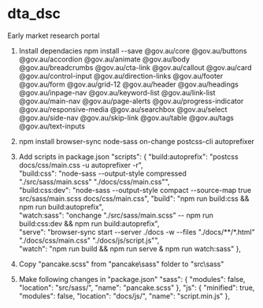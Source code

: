 # dta_dsc
Early market research portal

1) Install dependacies
npm install --save @gov.au/core @gov.au/buttons @gov.au/accordion @gov.au/animate @gov.au/body @gov.au/breadcrumbs @gov.au/cta-link @gov.au/callout @gov.au/card @gov.au/control-input @gov.au/direction-links @gov.au/footer @gov.au/form @gov.au/grid-12 @gov.au/header @gov.au/headings @gov.au/inpage-nav @gov.au/keyword-list @gov.au/link-list @gov.au/main-nav @gov.au/page-alerts @gov.au/progress-indicator @gov.au/responsive-media @gov.au/searchbox @gov.au/select @gov.au/side-nav @gov.au/skip-link @gov.au/table @gov.au/tags @gov.au/text-inputs
 
2) npm install browser-sync node-sass on-change postcss-cli autoprefixer
 
3)  Add scripts in package.json
 "scripts": {
    "build:autoprefix": "postcss docs/css/main.css -u autoprefixer -r",    
    "build:css": "node-sass --output-style compressed \"./src/sass/main.scss\" \"./docs/css/main.css\"",   
    "build:css:dev": "node-sass --output-style compact --source-map true src/sass/main.scss docs/css/main.css",
    "build": "npm run build:css && npm run build:autoprefix",    
    "watch:sass": "onchange \"./src/sass/main.scss\" -- npm run build:css:dev && npm run build:autoprefix",    
    "serve": "browser-sync start --server ./docs -w --files \"./docs/**/*.html\" \"./docs/css/main.css\" \"./docs/js/script.js\"",  
    "watch": "npm run build && npm run serve & npm run watch:sass"
  },

4) Copy "pancake.scss" from "pancake\sass" folder to "src\sass"
 
5) Make following changes in "package.json"
"sass": {
      "modules": false,
      "location": "src/sass/",
      "name": "pancake.scss"
    },
    "js": {
      "minified": true,
      "modules": false,
      "location": "docs/js/",
      "name": "script.min.js"
    },
